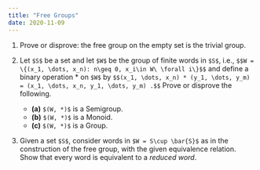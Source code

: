 ```yaml
---
title: "Free Groups"
date: 2020-11-09
---
```


1. Prove or disprove: the free group on the empty set is the trivial group.

2. Let `$S$` be a set and let `$W$` be the group of finite words in `$S$`, i.e., `$$W = \{(x_1, \dots, x_n): n\geq 0, x_i\in W\ \forall i\}$$` and define
a binary operation $*$ on `$W$` by `$$(x_1, \dots, x_n) * (y_1, \dots, y_m) = (x_1, \dots, x_n, y_1, \dots, y_m) .$$` Prove or disprove the following.
    * __(a)__ `$(W, *)$` is a Semigroup.
    * __(b)__ `$(W, *)$` is a Monoid.
    * __(c)__ `$(W, *)$` is a Group.

3. Given a set `$S$`, consider words in `$W = S\cup \bar{S}$` as in the construction of the free group, with the given equivalence relation. Show that every word is equivalent to a _reduced word_.
